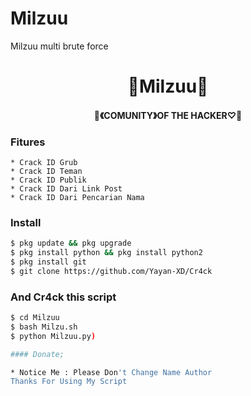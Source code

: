 # Milzuu
Milzuu multi brute force

<h1 align="center">
    👻Milzuu👻
</h1>
<h4 align="center">
  👿《COMUNITY》OF THE HACKER♡👿

### Fitures
```
* Crack ID Grub
* Crack ID Teman
* Crack ID Publik
* Crack ID Dari Link Post
* Crack ID Dari Pencarian Nama
```
### Install
```bash
$ pkg update && pkg upgrade
$ pkg install python && pkg install python2
$ pkg install git
$ git clone https://github.com/Yayan-XD/Cr4ck
```
### And Cr4ck this script
```bash
$ cd Milzuu
$ bash Milzu.sh
$ python Milzuu.py)

#### Donate;

* Notice Me : Please Don't Change Name Author
Thanks For Using My Script
